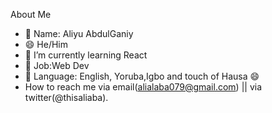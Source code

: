 About Me

- 👤 Name: Aliyu AbdulGaniy
- 😄 He/Him
- 📍  I’m currently learning React
- 💼 Job:Web Dev
- 📣 Language: English, Yoruba,Igbo and touch of Hausa 😄
-  How to reach me via email(alialaba079@gmail.com) || via twitter(@thisaliaba).

<!---
alialaba/alialaba is a ✨ special ✨ repository because its `README.md` (this file) appears on your GitHub profile.
You can click the Preview link to take a look at 🌱your changes 📫.
--->

